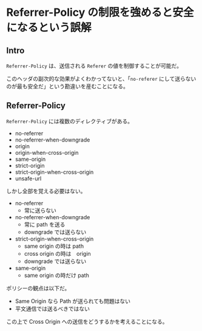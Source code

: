 # Referrer-Policy の制限を強めると安全になるという誤解

## Intro

`Referrer-Policy` は、送信される `Referer` の値を制御することが可能だ。

このヘッダの副次的な効果がよくわかってないと、「`no-referer` にして送らないのが最も安全だ」という勘違いを産むことになる。

## Referrer-Policy

`Referrer-Policy` には複数のディレクティブがある。

- no-referrer
- no-referrer-when-downgrade
- origin
- origin-when-cross-origin
- same-origin
- strict-origin
- strict-origin-when-cross-origin
- unsafe-url

しかし全部を覚える必要はない。

- no-referrer
  - 常に送らない
- no-referrer-when-downgrade
  - 常に path を送る
  - downgrade では送らない
- strict-origin-when-cross-origin
  - same origin の時は path
  - cross origin の時は　origin
  - downgrade では送らない
- same-origin
  - same origin の時だけ path


ポリシーの観点は以下だ。

- Same Origin なら Path が送られても問題はない
- 平文通信では送るべきではない

この上で Cross Origin への送信をどうするかを考えることになる。

